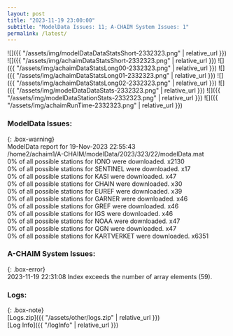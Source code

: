 ```yaml
---
layout: post
title: "2023-11-19 23:00:00"
subtitle: "ModelData Issues: 11; A-CHAIM System Issues: 1"
permalink: /latest/
---
```


![]({{ "/assets/img/modelDataDataStatsShort-2332323.png" | relative_url }})
![]({{ "/assets/img/achaimDataStatsShort-2332323.png" | relative_url }})
![]({{ "/assets/img/achaimDataStatsLong00-2332323.png" | relative_url }})
![]({{ "/assets/img/achaimDataStatsLong01-2332323.png" | relative_url }})
![]({{ "/assets/img/achaimDataStatsLong02-2332323.png" | relative_url }})
![]({{ "/assets/img/modelDataDataStats-2332323.png" | relative_url }})
![]({{ "/assets/img/modelDataStationStats-2332323.png" | relative_url }})
![]({{ "/assets/img/achaimRunTime-2332323.png" | relative_url }})


### ModelData Issues:  
  
{: .box-warning}  
 ModelData report for 19-Nov-2023 22:55:43   
 /home2/achaim1/A-CHAIM/modelData/2023/323/22/modelData.mat   
 0% of all possible stations for IONO were downloaded. x2130   
 0% of all possible stations for SENTINEL were downloaded. x17   
 0% of all possible stations for KASI were downloaded. x47   
 0% of all possible stations for CHAIN were downloaded. x30   
 0% of all possible stations for EUREF were downloaded. x39   
 0% of all possible stations for GARNER were downloaded. x46   
 0% of all possible stations for GREF were downloaded. x46   
 0% of all possible stations for IGS were downloaded. x46   
 0% of all possible stations for NOAA were downloaded. x47   
 0% of all possible stations for QGN were downloaded. x47   
 0% of all possible stations for KARTVERKET were downloaded. x6351   
  
### A-CHAIM System Issues:  
  
{: .box-error}  
2023-11-19 22:31:08 Index exceeds the number of array elements (59).  

### Logs:  
  
{: .box-note}  
[Logs.zip]({{ "/assets/other/logs.zip" | relative_url }})  
[Log Info]({{ "/logInfo" | relative_url }})  
